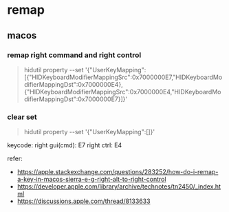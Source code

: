 # remap

## macos

### remap right command and right control
> hidutil property --set '{"UserKeyMapping":[{"HIDKeyboardModifierMappingSrc":0x7000000E7,"HIDKeyboardModifierMappingDst":0x7000000E4},{"HIDKeyboardModifierMappingSrc":0x7000000E4,"HIDKeyboardModifierMappingDst":0x7000000E7}]}'

### clear set
> hidutil property --set '{"UserKeyMapping":[]}'

keycode:
right gui(cmd): E7
right ctrl: E4

refer:
* https://apple.stackexchange.com/questions/283252/how-do-i-remap-a-key-in-macos-sierra-e-g-right-alt-to-right-control
* https://developer.apple.com/library/archive/technotes/tn2450/_index.html
* https://discussions.apple.com/thread/8133633
